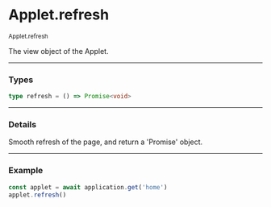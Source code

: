 # Applet.refresh

<small>Applet.refresh</small>

The view object of the Applet.

---

<h3>Types</h3>

```ts
type refresh = () => Promise<void>
```

---

<h3>Details</h3>

Smooth refresh of the page, and return a 'Promise' object.

---

<h3>Example</h3>

```ts
const applet = await application.get('home')
applet.refresh()
```
